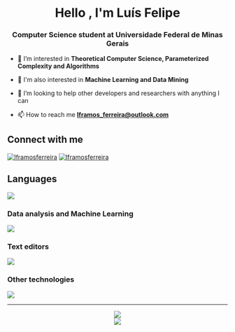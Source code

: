 <h1 align="center">Hello , I'm Luís Felipe</h1>
<h3 align="center">Computer Science student at Universidade Federal de Minas Gerais</h3>

- 🔭 I’m interested in **Theoretical Computer Science, Parameterized Complexity and Algorithms**

- :rocket: I'm also interested in **Machine Learning and Data Mining**

- 🤝 I’m looking to help other developers and researchers with anything I can

- 📫 How to reach me **lframos_ferreira@outlook.com**

## Connect with me

<a href="https://www.linkedin.com/in/lu%C3%ADs-felipe-ramos-ferreira-7aaa00209/" target="blank"><img align="center" src="https://img.shields.io/badge/LinkedIn-0077B5?style=for-the-badge&logo=linkedin&logoColor=white" alt="lframosferreira"  /></a>
<a href="https://stackoverflow.com/users/21159869/lframos" target="blank"><img align="center" src="https://img.shields.io/badge/Stack_Overflow-FE7A16?style=for-the-badge&logo=stack-overflow&logoColor=whit" alt="lframosferreira" /></a>

## Languages

![](https://skillicons.dev/icons?i=python,c,cpp,js,ts,rust,bash,julia)

### Data analysis and Machine Learning

![](https://skillicons.dev/icons?i=tensorflow,pytorch)

### Text editors

![](https://skillicons.dev/icons?i=neovim,vscode,nano)

### Other technologies

![](https://skillicons.dev/icons?i=linux,docker,git,github,githubactions,nodejs,mysql,postman,latex,md)

---

<p align="center">
  <img src="https://github-readme-stats.vercel.app/api?username=lframosferreira&show_icons=true&theme=dark" />
  <br>
  <img src="https://github-readme-stats.vercel.app/api/top-langs/?username=lframosferreira&theme=dark&hide=jupyter%20notebook,tex,standard%20ml&layout=compact" />
</p>
